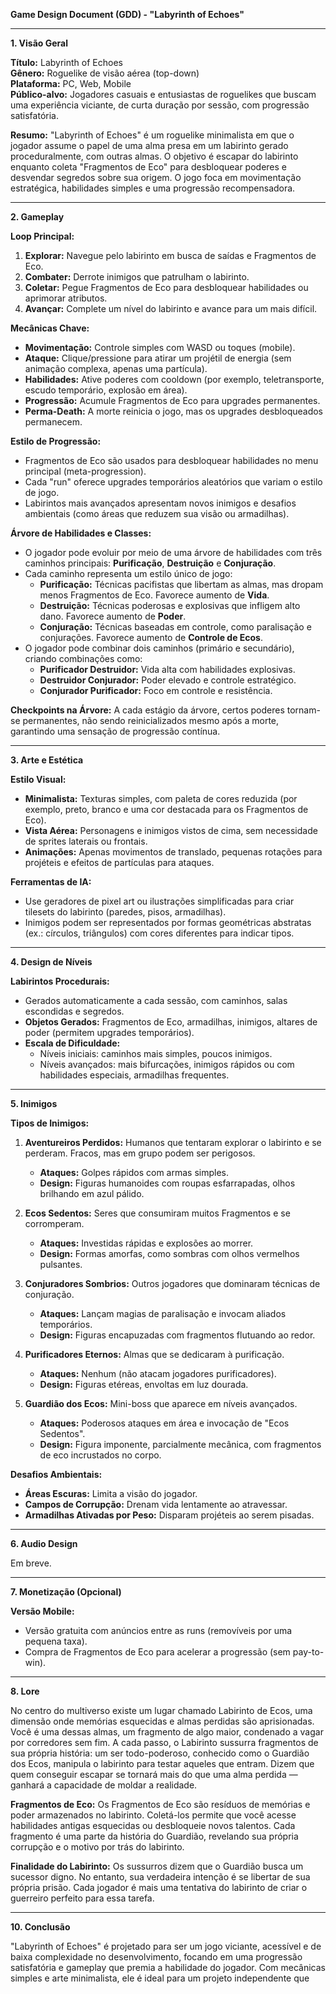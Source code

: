 **Game Design Document (GDD) - "Labyrinth of Echoes"**

---

**1. Visão Geral**

**Título:** Labyrinth of Echoes\
**Gênero:** Roguelike de visão aérea (top-down)\
**Plataforma:** PC, Web, Mobile\
**Público-alvo:** Jogadores casuais e entusiastas de roguelikes que buscam uma experiência viciante, de curta duração por sessão, com progressão satisfatória.

**Resumo:**
"Labyrinth of Echoes" é um roguelike minimalista em que o jogador assume o papel de uma alma presa em um labirinto gerado proceduralmente, com outras almas. O objetivo é escapar do labirinto enquanto coleta "Fragmentos de Eco" para desbloquear poderes e desvendar segredos sobre sua origem. O jogo foca em movimentação estratégica, habilidades simples e uma progressão recompensadora.

---

**2. Gameplay**

**Loop Principal:**

1. **Explorar:** Navegue pelo labirinto em busca de saídas e Fragmentos de Eco.
2. **Combater:** Derrote inimigos que patrulham o labirinto.
3. **Coletar:** Pegue Fragmentos de Eco para desbloquear habilidades ou aprimorar atributos.
4. **Avançar:** Complete um nível do labirinto e avance para um mais difícil.

**Mecânicas Chave:**

- **Movimentação:** Controle simples com WASD ou toques (mobile).
- **Ataque:** Clique/pressione para atirar um projétil de energia (sem animação complexa, apenas uma partícula).
- **Habilidades:** Ative poderes com cooldown (por exemplo, teletransporte, escudo temporário, explosão em área).
- **Progressão:** Acumule Fragmentos de Eco para upgrades permanentes.
- **Perma-Death:** A morte reinicia o jogo, mas os upgrades desbloqueados permanecem.

**Estilo de Progressão:**

- Fragmentos de Eco são usados para desbloquear habilidades no menu principal (meta-progression).
- Cada "run" oferece upgrades temporários aleatórios que variam o estilo de jogo.
- Labirintos mais avançados apresentam novos inimigos e desafios ambientais (como áreas que reduzem sua visão ou armadilhas).

**Árvore de Habilidades e Classes:**

- O jogador pode evoluir por meio de uma árvore de habilidades com três caminhos principais: **Purificação**, **Destruição** e **Conjuração**.
- Cada caminho representa um estilo único de jogo:
  - **Purificação:** Técnicas pacifistas que libertam as almas, mas dropam menos Fragmentos de Eco. Favorece aumento de **Vida**.
  - **Destruição:** Técnicas poderosas e explosivas que infligem alto dano. Favorece aumento de **Poder**.
  - **Conjuração:** Técnicas baseadas em controle, como paralisação e conjurações. Favorece aumento de **Controle de Ecos**.
- O jogador pode combinar dois caminhos (primário e secundário), criando combinações como:
  - **Purificador Destruidor:** Vida alta com habilidades explosivas.
  - **Destruidor Conjurador:** Poder elevado e controle estratégico.
  - **Conjurador Purificador:** Foco em controle e resistência.

**Checkpoints na Árvore:**
A cada estágio da árvore, certos poderes tornam-se permanentes, não sendo reinicializados mesmo após a morte, garantindo uma sensação de progressão contínua.

---

**3. Arte e Estética**

**Estilo Visual:**

- **Minimalista:** Texturas simples, com paleta de cores reduzida (por exemplo, preto, branco e uma cor destacada para os Fragmentos de Eco).
- **Vista Aérea:** Personagens e inimigos vistos de cima, sem necessidade de sprites laterais ou frontais.
- **Animações:** Apenas movimentos de translado, pequenas rotações para projéteis e efeitos de partículas para ataques.

**Ferramentas de IA:**

- Use geradores de pixel art ou ilustrações simplificadas para criar tilesets do labirinto (paredes, pisos, armadilhas).
- Inimigos podem ser representados por formas geométricas abstratas (ex.: círculos, triângulos) com cores diferentes para indicar tipos.

---

**4. Design de Níveis**

**Labirintos Procedurais:**

- Gerados automaticamente a cada sessão, com caminhos, salas escondidas e segredos.
- **Objetos Gerados:** Fragmentos de Eco, armadilhas, inimigos, altares de poder (permitem upgrades temporários).
- **Escala de Dificuldade:**
  - Níveis iniciais: caminhos mais simples, poucos inimigos.
  - Níveis avançados: mais bifurcações, inimigos rápidos ou com habilidades especiais, armadilhas frequentes.

---

**5. Inimigos**

**Tipos de Inimigos:**

1. **Aventureiros Perdidos:** Humanos que tentaram explorar o labirinto e se perderam. Fracos, mas em grupo podem ser perigosos.
   - **Ataques:** Golpes rápidos com armas simples.
   - **Design:** Figuras humanoides com roupas esfarrapadas, olhos brilhando em azul pálido.

2. **Ecos Sedentos:** Seres que consumiram muitos Fragmentos e se corromperam.
   - **Ataques:** Investidas rápidas e explosões ao morrer.
   - **Design:** Formas amorfas, como sombras com olhos vermelhos pulsantes.

3. **Conjuradores Sombrios:** Outros jogadores que dominaram técnicas de conjuração.
   - **Ataques:** Lançam magias de paralisação e invocam aliados temporários.
   - **Design:** Figuras encapuzadas com fragmentos flutuando ao redor.

4. **Purificadores Eternos:** Almas que se dedicaram à purificação.
   - **Ataques:** Nenhum (não atacam jogadores purificadores).
   - **Design:** Figuras etéreas, envoltas em luz dourada.

5. **Guardião dos Ecos:** Mini-boss que aparece em níveis avançados.
   - **Ataques:** Poderosos ataques em área e invocação de "Ecos Sedentos".
   - **Design:** Figura imponente, parcialmente mecânica, com fragmentos de eco incrustados no corpo.

**Desafios Ambientais:**

- **Áreas Escuras:** Limita a visão do jogador.
- **Campos de Corrupção:** Drenam vida lentamente ao atravessar.
- **Armadilhas Ativadas por Peso:** Disparam projéteis ao serem pisadas.

---

**6. Audio Design**

Em breve.

---

**7. Monetização (Opcional)**

**Versão Mobile:**

- Versão gratuita com anúncios entre as runs (removíveis por uma pequena taxa).
- Compra de Fragmentos de Eco para acelerar a progressão (sem pay-to-win).

---

**8. Lore**

No centro do multiverso existe um lugar chamado Labirinto de Ecos, uma dimensão onde memórias esquecidas e almas perdidas são aprisionadas. Você é uma dessas almas, um fragmento de algo maior, condenado a vagar por corredores sem fim. A cada passo, o Labirinto sussurra fragmentos de sua própria história: um ser todo-poderoso, conhecido como o Guardião dos Ecos, manipula o labirinto para testar aqueles que entram. Dizem que quem conseguir escapar se tornará mais do que uma alma perdida — ganhará a capacidade de moldar a realidade.

**Fragmentos de Eco:**
Os Fragmentos de Eco são resíduos de memórias e poder armazenados no labirinto. Coletá-los permite que você acesse habilidades antigas esquecidas ou desbloqueie novos talentos. Cada fragmento é uma parte da história do Guardião, revelando sua própria corrupção e o motivo por trás do labirinto.


**Finalidade do Labirinto:**
Os sussurros dizem que o Guardião busca um sucessor digno. No entanto, sua verdadeira intenção é se libertar de sua própria prisão. Cada jogador é mais uma tentativa do labirinto de criar o guerreiro perfeito para essa tarefa.

---

**10. Conclusão**

"Labyrinth of Echoes" é projetado para ser um jogo viciante, acessível e de baixa complexidade no desenvolvimento, focando em uma progressão satisfatória e gameplay que premia a habilidade do jogador. Com mecânicas simples e arte minimalista, ele é ideal para um projeto independente que

